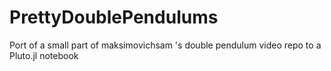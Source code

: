 # PrettyDoublePendulums
Port of a small part of maksimovichsam 's double pendulum video repo to a Pluto.jl notebook
